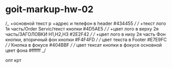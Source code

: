 # goit-markup-hw-02

/_ +основной текст р +адрес и телефон в header #434455 _/
/_ +текст лого 1я часть/Order Servic/текст кнопки #4D5AE5 _/
/_ +цвет лого в верху 2я часть/ЗАГОЛОВКИ H1,H2,Н3 #2E2F42 _/
/_ +цвет лого в низу 2я часть Фон кнопки,
вторичный фон кнопки #F4F4FD _/
/_ цвет текста в Footer #E7E9FC _/
/_ Кнопка в фокусе #404BBF _/
/_ цвет тексат кнопки в фокусе основной цвет фона #ffffff _/

опт крт

